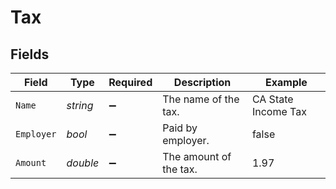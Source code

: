 # Tax


## Fields

| Field                  | Type                   | Required               | Description            | Example                |
| ---------------------- | ---------------------- | ---------------------- | ---------------------- | ---------------------- |
| `Name`                 | *string*               | :heavy_minus_sign:     | The name of the tax.   | CA State Income Tax    |
| `Employer`             | *bool*                 | :heavy_minus_sign:     | Paid by employer.      | false                  |
| `Amount`               | *double*               | :heavy_minus_sign:     | The amount of the tax. | 1.97                   |